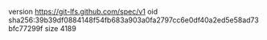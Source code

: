 version https://git-lfs.github.com/spec/v1
oid sha256:39b39df0884148f54fb683a903a0fa2797cc6e0df40a2ed5e58ad73bfc77299f
size 4189

